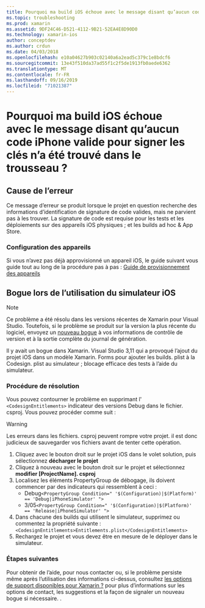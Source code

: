 ```yaml
---
title: Pourquoi ma build iOS échoue avec le message disant qu’aucun code iPhone valide pour signer les clés n’a été trouvé dans le trousseau ?
ms.topic: troubleshooting
ms.prod: xamarin
ms.assetid: 9DF24C46-D521-4112-9B21-52EA4E8D90D0
ms.technology: xamarin-ios
author: conceptdev
ms.author: crdun
ms.date: 04/03/2018
ms.openlocfilehash: e10a04627b903c02140a6a2ead5c379c1e8bdcf6
ms.sourcegitcommit: 13e43f510da37ad55f1c2f5de1913fb0aede6362
ms.translationtype: MT
ms.contentlocale: fr-FR
ms.lasthandoff: 09/16/2019
ms.locfileid: "71021387"
---
```

# <a name="why-does-my-ios-build-fail-with-no-valid-iphone-code-signing-keys-found-in-keychain"></a>Pourquoi ma build iOS échoue avec le message disant qu’aucun code iPhone valide pour signer les clés n’a été trouvé dans le trousseau ?

## <a name="cause-of-the-error"></a>Cause de l’erreur

Ce message d’erreur se produit lorsque le projet en question recherche des informations d’identification de signature de code valides, mais ne parvient pas à les trouver. La signature de code est requise pour les tests et les déploiements sur des appareils iOS physiques ; et les builds ad hoc & App Store.

### <a name="provisioning-devices"></a>Configuration des appareils

Si vous n’avez pas déjà approvisionné un appareil iOS, le guide suivant vous guide tout au long de la procédure pas à pas : [Guide de provisionnement des appareils](~/ios/get-started/installation/device-provisioning/index.md)

## <a name="bug-when-using-ios-simulator"></a>Bogue lors de l’utilisation du simulateur iOS

> [!NOTE]
> Ce problème a été résolu dans les versions récentes de Xamarin pour Visual Studio. Toutefois, si le problème se produit sur la version la plus récente du logiciel, envoyez un [nouveau bogue](~/cross-platform/troubleshooting/questions/howto-file-bug.md) à vos informations de contrôle de version et à la sortie complète du journal de génération.

Il y avait un bogue dans Xamarin. Visual Studio 3,11 qui a provoqué l’ajout du projet iOS dans un modèle Xamarin. Forms pour ajouter les builds. plist à la Codesign. plist au simulateur ; blocage efficace des tests à l’aide du simulateur.

### <a name="how-to-fix"></a>Procédure de résolution

Vous pouvez contourner le problème en supprimant l' `<CodesignEntitlements>` indicateur des versions Debug dans le fichier. csproj. Vous pouvez procéder comme suit :

> [!WARNING]
> Les erreurs dans les fichiers. csproj peuvent rompre votre projet. il est donc judicieux de sauvegarder vos fichiers avant de tenter cette opération.

1. Cliquez avec le bouton droit sur le projet iOS dans le volet solution, puis sélectionnez **décharger le projet**
2. Cliquez à nouveau avec le bouton droit sur le projet et sélectionnez **modifier [ProjectName]. csproj**
3. Localisez les éléments PropertyGroup de débogage, ils doivent commencer par des indicateurs qui ressemblent à ceci :
   - Debug`<PropertyGroup Condition=" '$(Configuration)|$(Platform)' == 'Debug|iPhoneSimulator' ">`
   - 3/05`<PropertyGroup Condition=" '$(Configuration)|$(Platform)' == 'Release|iPhoneSimulator' ">`
4. Dans chacune des builds qui utilisent le simulateur, supprimez ou commentez la propriété suivante :`<CodesignEntitlements>Entitlements.plist</CodesignEntitlements>`
5. Rechargez le projet et vous devez être en mesure de le déployer dans le simulateur.

### <a name="next-steps"></a>Étapes suivantes
Pour obtenir de l’aide, pour nous contacter ou, si le problème persiste même après l’utilisation des informations ci-dessus, consultez [les options de support disponibles pour Xamarin ?](~/cross-platform/troubleshooting/support-options.md) pour plus d’informations sur les options de contact, les suggestions et la façon de signaler un nouveau bogue si nécessaire. .
